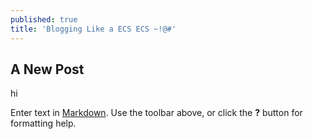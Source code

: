 ```yaml
---
published: true
title: 'Blogging Like a ECS ECS ~!@#'
---
```



## A New Post

hi

Enter text in [Markdown](http://daringfireball.net/projects/markdown/). Use the toolbar above, or click the **?** button for formatting help.
